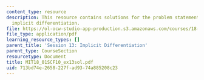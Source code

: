 ```yaml
---
content_type: resource
description: This resource contains solutions for the problem statements related to
  implicit differentiation.
file: https://ol-ocw-studio-app-production.s3.amazonaws.com/courses/18-01sc-single-variable-calculus-fall-2010/713bd74e2658227fad9374a885208c23_MIT18_01SCF10_ex13sol.pdf
file_type: application/pdf
learning_resource_types: []
parent_title: 'Session 13: Implicit Differentiation'
parent_type: CourseSection
resourcetype: Document
title: MIT18_01SCF10_ex13sol.pdf
uid: 713bd74e-2658-227f-ad93-74a885208c23
---
```

